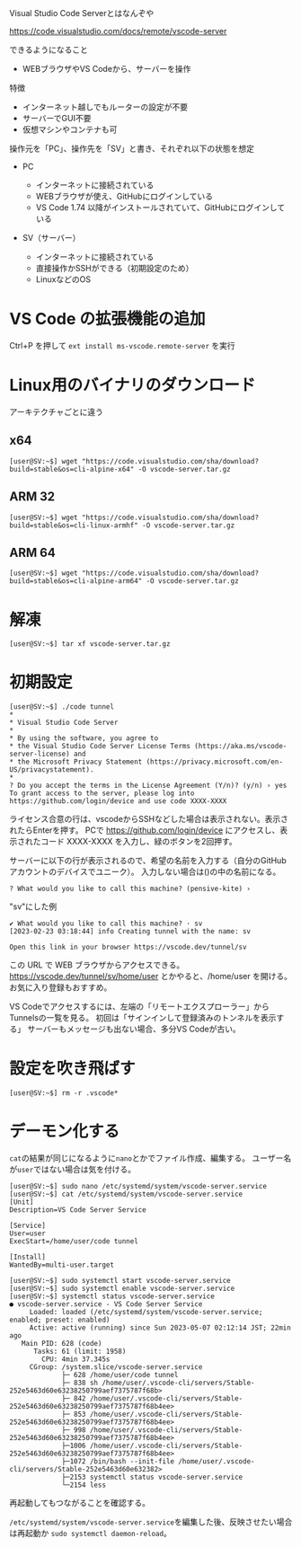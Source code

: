 Visual Studio Code Serverとはなんぞや

https://code.visualstudio.com/docs/remote/vscode-server

できるようになること
- WEBブラウザやVS Codeから、サーバーを操作

特徴
- インターネット越しでもルーターの設定が不要
- サーバーでGUI不要
- 仮想マシンやコンテナも可

操作元を「PC」、操作先を「SV」と書き、それぞれ以下の状態を想定

- PC
  - インターネットに接続されている
  - WEBブラウザが使え、GitHubにログインしている
  - VS Code 1.74 以降がインストールされていて、GitHubにログインしている

- SV（サーバー）
  - インターネットに接続されている
  - 直接操作かSSHができる（初期設定のため）
  - LinuxなどのOS

# VS Code の拡張機能の追加

Ctrl+P を押して `ext install ms-vscode.remote-server` を実行

# Linux用のバイナリのダウンロード

アーキテクチャごとに違う

## x64

```
[user@SV:~$] wget "https://code.visualstudio.com/sha/download?build=stable&os=cli-alpine-x64" -O vscode-server.tar.gz
```

## ARM 32

```
[user@SV:~$] wget "https://code.visualstudio.com/sha/download?build=stable&os=cli-linux-armhf" -O vscode-server.tar.gz
```

## ARM 64

```
[user@SV:~$] wget "https://code.visualstudio.com/sha/download?build=stable&os=cli-alpine-arm64" -O vscode-server.tar.gz
```

# 解凍

```
[user@SV:~$] tar xf vscode-server.tar.gz
```

# 初期設定

```
[user@SV:~$] ./code tunnel
*
* Visual Studio Code Server
*
* By using the software, you agree to
* the Visual Studio Code Server License Terms (https://aka.ms/vscode-server-license) and
* the Microsoft Privacy Statement (https://privacy.microsoft.com/en-US/privacystatement).
*
? Do you accept the terms in the License Agreement (Y/n)? (y/n) › yes
To grant access to the server, please log into https://github.com/login/device and use code XXXX-XXXX
```

ライセンス合意の行は、vscodeからSSHなどした場合は表示されない。表示されたらEnterを押す。
PCで https://github.com/login/device にアクセスし、表示されたコード XXXX-XXXX を入力し、緑のボタンを2回押す。

サーバーに以下の行が表示されるので、希望の名前を入力する（自分のGitHubアカウントのデバイスでユニーク）。
入力しない場合は()の中の名前になる。

```
? What would you like to call this machine? (pensive-kite) › 
```

"sv"にした例

```
✔ What would you like to call this machine? · sv
[2023-02-23 03:18:44] info Creating tunnel with the name: sv

Open this link in your browser https://vscode.dev/tunnel/sv
```

この URL で WEB ブラウザからアクセスできる。
https://vscode.dev/tunnel/sv/home/user とかやると、/home/user を開ける。
お気に入り登録もおすすめ。

VS Codeでアクセスするには、左端の「リモートエクスプローラー」からTunnelsの一覧を見る。
初回は「サインインして登録済みのトンネルを表示する」
サーバーもメッセージも出ない場合、多分VS Codeが古い。

# 設定を吹き飛ばす

```
[user@SV:~$] rm -r .vscode*
```

# デーモン化する

`cat`の結果が同じになるように`nano`とかでファイル作成、編集する。
ユーザー名が`user`ではない場合は気を付ける。

```
[user@SV:~$] sudo nano /etc/systemd/system/vscode-server.service
[user@SV:~$] cat /etc/systemd/system/vscode-server.service
[Unit]
Description=VS Code Server Service

[Service]
User=user
ExecStart=/home/user/code tunnel

[Install]
WantedBy=multi-user.target

[user@SV:~$] sudo systemctl start vscode-server.service
[user@SV:~$] sudo systemctl enable vscode-server.service
[user@SV:~$] systemctl status vscode-server.service
● vscode-server.service - VS Code Server Service
     Loaded: loaded (/etc/systemd/system/vscode-server.service; enabled; preset: enabled)
     Active: active (running) since Sun 2023-05-07 02:12:14 JST; 22min ago
   Main PID: 628 (code)
      Tasks: 61 (limit: 1958)
        CPU: 4min 37.345s
     CGroup: /system.slice/vscode-server.service
             ├─ 628 /home/user/code tunnel
             ├─ 838 sh /home/user/.vscode-cli/servers/Stable-252e5463d60e63238250799aef7375787f68b>
             ├─ 842 /home/user/.vscode-cli/servers/Stable-252e5463d60e63238250799aef7375787f68b4ee>
             ├─ 853 /home/user/.vscode-cli/servers/Stable-252e5463d60e63238250799aef7375787f68b4ee>
             ├─ 998 /home/user/.vscode-cli/servers/Stable-252e5463d60e63238250799aef7375787f68b4ee>
             ├─1006 /home/user/.vscode-cli/servers/Stable-252e5463d60e63238250799aef7375787f68b4ee>
             ├─1072 /bin/bash --init-file /home/user/.vscode-cli/servers/Stable-252e5463d60e632382>
             ├─2153 systemctl status vscode-server.service
             └─2154 less

```

再起動してもつながることを確認する。

`/etc/systemd/system/vscode-server.service`を編集した後、反映させたい場合は再起動か
`sudo systemctl daemon-reload`。
